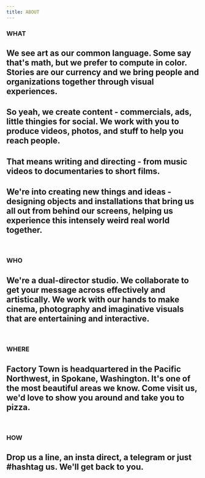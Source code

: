```yaml
---
title: ABOUT
---
```



### WHAT 

## We see art as our common language. Some say that's math, but we prefer to compute in color. Stories are our currency and we bring people and organizations together through visual experiences. 

## So yeah, we create content - commercials, ads, little thingies for social. We work with you to produce videos, photos, and stuff to help you reach people.

## That means writing and directing - from music videos to documentaries to short films. 

## We're into creating new things and ideas - designing objects and installations that bring us all out from behind our screens, helping us experience this intensely weird real world together.

<BR>

### WHO

## We're a dual-director studio. We collaborate to get your message across effectively and artistically. We work with our hands to make cinema, photography and imaginative visuals that are entertaining and interactive.

<BR>

### WHERE

## Factory Town is headquartered in the Pacific Northwest, in Spokane, Washington. It's one of the most beautiful areas we know. Come visit us, we'd love to show you around and take you to pizza.

<BR>

### HOW

## Drop us a line, an insta direct, a telegram or just #hashtag us. We'll get back to you.

<BR>
<BR>
<BR>

